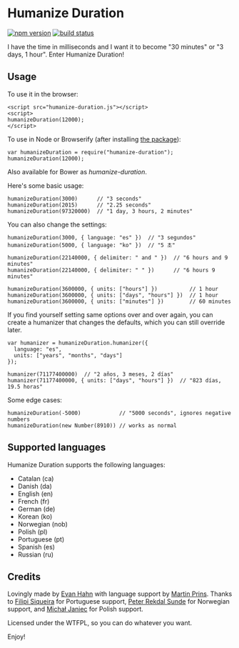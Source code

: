 Humanize Duration
=================

[![npm version](https://badge.fury.io/js/humanize-duration.svg)](https://npmjs.org/package/humanize-duration)
[![build status](https://travis-ci.org/EvanHahn/HumanizeDuration.js.svg?branch=master)](https://travis-ci.org/EvanHahn/HumanizeDuration.js)

I have the time in milliseconds and I want it to become "30 minutes" or "3 days, 1 hour". Enter Humanize Duration!

Usage
-----

To use it in the browser:

    <script src="humanize-duration.js"></script>
    <script>
    humanizeDuration(12000);
    </script>

To use in Node or Browserify (after installing [the package](https://npmjs.org/package/humanize-duration)):

    var humanizeDuration = require("humanize-duration");
    humanizeDuration(12000);

Also available for Bower as *humanize-duration*.

Here's some basic usage:

    humanizeDuration(3000)      // "3 seconds"
    humanizeDuration(2015)      // "2.25 seconds"
    humanizeDuration(97320000)  // "1 day, 3 hours, 2 minutes"

You can also change the settings:

    humanizeDuration(3000, { language: "es" })  // "3 segundos"
    humanizeDuration(5000, { language: "ko" })  // "5 초"

    humanizeDuration(22140000, { delimiter: " and " })  // "6 hours and 9 minutes"
    humanizeDuration(22140000, { delimiter: " " })      // "6 hours 9 minutes"

    humanizeDuration(3600000, { units: ["hours"] })          // 1 hour
    humanizeDuration(3600000, { units: ["days", "hours"] })  // 1 hour
    humanizeDuration(3600000, { units: ["minutes"] })        // 60 minutes

If you find yourself setting same options over and over again, you can create a humanizer that changes the defaults, which you can still override later.

    var humanizer = humanizeDuration.humanizer({
      language: "es",
      units: ["years", "months", "days"]
    });

    humanizer(71177400000)  // "2 años, 3 meses, 2 días"
    humanizer(71177400000, { units: ["days", "hours"] })  // "823 días, 19.5 horas"

Some edge cases:

    humanizeDuration(-5000)            // "5000 seconds", ignores negative numbers
    humanizeDuration(new Number(8910)) // works as normal

Supported languages
-------------------

Humanize Duration supports the following languages:

* Catalan (ca)
* Danish (da)
* English (en)
* French (fr)
* German (de)
* Korean (ko)
* Norwegian (nob)
* Polish (pl)
* Portuguese (pt)
* Spanish (es)
* Russian (ru)

Credits
-------

Lovingly made by [Evan Hahn](http://evanhahn.com/) with language support by [Martin Prins](https://github.com/magarcia). Thanks to [Filipi Siqueira](https://github.com/filipi777) for Portuguese support, [Peter Rekdal Sunde](https://github.com/peters) for Norwegian support, and [Michał Janiec](https://github.com/mjjaniec) for Polish support.

Licensed under the WTFPL, so you can do whatever you want.

Enjoy!
